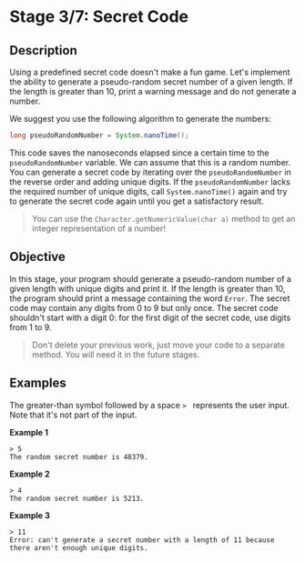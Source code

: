 # Stage 3/7: Secret Code

## Description
Using a predefined secret code doesn't make a fun game. Let's implement the ability to generate a pseudo-random secret number of a given length. If the length is greater than 10, print a warning message and do not generate a number.

We suggest you use the following algorithm to generate the numbers:

```java 
long pseudoRandomNumber = System.nanoTime();
```
This code saves the nanoseconds elapsed since a certain time to the `pseudoRandomNumber` variable. We can assume that this is a random number. You can generate a secret code by iterating over the `pseudoRandomNumber` in the reverse order and adding unique digits. If the `pseudoRandomNumber` lacks the required number of unique digits, call `System.nanoTime()` again and try to generate the secret code again until you get a satisfactory result.
> You can use the `Character.getNumericValue(char a)` method to get an integer representation of a number!

## Objective
In this stage, your program should generate a pseudo-random number of a given length with unique digits and print it. If the length is greater than 10, the program should print a message containing the word `Error`. The secret code may contain any digits from 0 to 9 but only once. The secret code shouldn't start with a digit 0: for the first digit of the secret code, use digits from 1 to 9.

> Don't delete your previous work, just move your code to a separate method. You will need it in the future stages.

## Examples
The greater-than symbol followed by a space `> ` represents the user input. Note that it's not part of the input.

**Example 1**

```text
> 5
The random secret number is 48379.
```

**Example 2**
```text
> 4
The random secret number is 5213.
```

**Example 3**
```text
> 11
Error: can't generate a secret number with a length of 11 because there aren't enough unique digits.
```